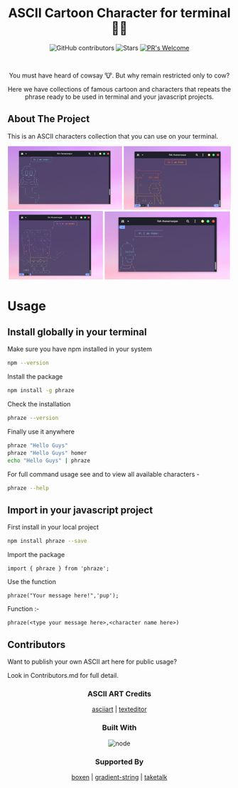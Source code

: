 <h1 align="center">ASCII Cartoon Character for terminal 👨‍💻</h3>

<div align="center">

![GitHub contributors](https://img.shields.io/github/contributors/Serjeel-Ranjan-911/ASCII-Art-Cartoon-CLI?style=for-the-badge)
![Stars](https://img.shields.io/github/stars/Serjeel-Ranjan-911/ASCII-Art-Cartoon-CLI?style=for-the-badge)
[![PR's Welcome](https://img.shields.io/badge/PRs-welcome-yellow.svg?style=for-the-badge)](http://makeapullrequest.com)

</div>

<br />
<div align="center">
  
  <p align="center">
    You must have heard of cowsay 🐮. But why remain restricted only to cow?
  </p>
    
  <p align="center">
    Here we have collections of famous cartoon and characters that repeats the phrase ready to be used in terminal and your javascript projects.
  </p>
</div>

<!-- ABOUT THE PROJECT -->

## About The Project

This is an ASCII characters collection that you can use on your terminal.

<p align="center"> 
    <img width="51%" src="./Extra/casper.png" alt="screenshot">
    <img width="48%" src="./Extra/fred.png" alt="screenshot">
    <img width="42%" src="./Extra/spongebob.png" alt="screenshot">
    <img width="56%" src="./Extra/homer.png" alt="screenshot">
</p>

# Usage

## Install globally in your terminal

Make sure you have npm installed in your system

```sh
npm --version
```

Install the package

```sh
npm install -g phraze
```

Check the installation

```sh
phraze --version
```

Finally use it anywhere

```sh
phraze "Hello Guys"
phraze "Hello Guys" homer
echo "Hello Guys" | phraze
```

For full command usage see and to view all available characters -

```sh
phraze --help
```

## Import in your javascript project

First install in your local project

```sh
npm install phraze --save
```

Import the package

```
import { phraze } from 'phraze';
```

Use the function

```
phraze("Your message here!",'pup');
```

Function :-

```
phraze(<type your message here>,<character name here>)
```

## Contributors

Want to publish your own ASCII art here for public usage?

Look in Contributors.md for full detail.

<h3 align="center">ASCII ART Credits</h3>

<div align="center">

[asciiart](https://www.asciiart.eu/) |
[texteditor](https://texteditor.com/gallery/)

</div>

<h3 align="center">Built With</h3>

<p align="center"> 
    <img src="https://img.shields.io/badge/node.js-6DA55F?style=for-the-badge&logo=node.js&logoColor=white" alt="node">
</p>

<h3 align="center">Supported By</h3>
<div align="center">

[boxen](https://github.com/boxen) |
[gradient-string](https://github.com/bokub/gradient-string) |
[taketalk](https://github.com/stephenplusplus/taketalk)

</div>
